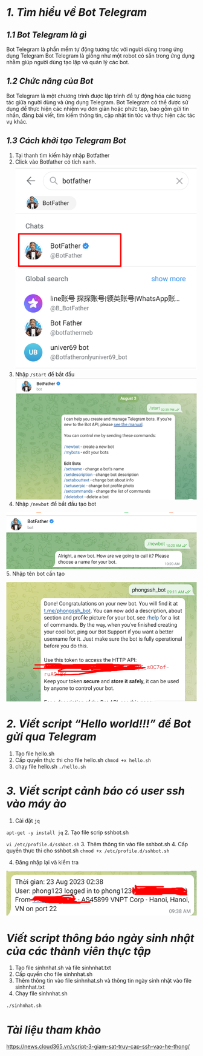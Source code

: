 # ***1. Tìm hiểu về Bot Telegram***
## ***1.1 Bot Telegram là gì***
Bot Telegram là phần mềm tự động tương tác với người dùng trong ứng dụng Telegram
Bot Telegram là giống như một robot có sẵn trong ứng dụng nhằm giúp người dùng tạo lập và quản lý các bot.

## ***1.2 Chức năng của Bot***

Bot Telegram là một chương trình được lập trình để tự động hóa các tương tác giữa người dùng và ứng dụng Telegram. Bot Telegram có thể được sử dụng để thực hiện các nhiệm vụ đơn giản hoặc phức tạp, bao gồm gửi tin nhắn, đăng bài viết, tìm kiếm thông tin, cập nhật tin tức và thực hiện các tác vụ khác.
## ***1.3 Cách khởi tạo Telegram Bot***
1. Tại thanh tìm kiếm hãy nhập Botfather
2. Click vào Botfather có tích xanh.
![ima](../IMG/1.png)
3. Nhập `/start` để bắt đầu 
![ima](../IMG/2.png)
4. Nhập `/newbot` để bắt đầu tạo bot

![ima](../IMG/3.png)
5. Nhập tên bot cần tạo

![ima](../IMG/6.png)

# ***2. Viết script “Hello world!!!” để Bot gửi qua Telegram***
1. Tạo file hello.sh
2. Cấp quyền thực thi cho file hello.sh `chmod +x hello.sh`
3. chạy file hello.sh `./hello.sh`


# ***3. Viết script cảnh báo có user ssh vào máy ảo***
1. Cài đặt `jq`

`apt-get -y install jq`
2. Tạo file scrip sshbot.sh

`vi /etc/profile.d/sshbot.sh`
3. Thêm thông tin vào file sshbot.sh
4. Cấp quyền thực thi cho sshbot.sh
`chmod +x /etc/profile.d/sshbot.sh`

4. Đăng nhập lại và kiểm tra 

![ima](../IMG/5.png)

# ***Viết script thông báo ngày sinh nhật của các thành viên thực tập***

1. Tạo file sinhnhat.sh và file sinhnhat.txt
2. Cấp quyền cho file sinhnhat.sh
3. Thêm thông tin vào file sinhnhat.sh và thông tin ngày sinh nhật vào file sinhnhat.txt
4. Chạy file sinhnhat.sh

`./sinhnhat.sh`

# ***Tài liệu tham khảo***
<https://news.cloud365.vn/script-3-giam-sat-truy-cap-ssh-vao-he-thong/>



